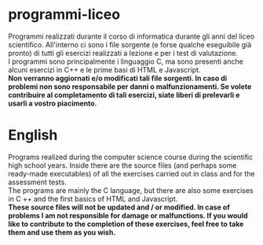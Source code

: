 # programmi-liceo
Programmi realizzati durante il corso di informatica durante gli anni del liceo scientifico. All'interno ci sono i file sorgente (e forse qualche eseguibile già pronto) di tutti gli esercizi realizzati a lezione e per i test di valutazione. \
I programmi sono principalmente i linguaggio C, ma sono presenti anche alcuni esercizi in C++ e le prime basi di HTML e Javascript. \
**Non verranno aggiornati e/o modificati tali file sorgenti. In caso di problemi non sono responsabile per danni o malfunzionamenti. Se volete contribuire al completamento di tali esercizi, siate liberi di prelevarli e usarli a vostro piacimento.**

# English
Programs realized during the computer science course during the scientific high school years. Inside there are the source files (and perhaps some ready-made executables) of all the exercises carried out in class and for the assessment tests. \
The programs are mainly the C language, but there are also some exercises in C ++ and the first basics of HTML and Javascript. \
**These source files will not be updated and / or modified. In case of problems I am not responsible for damage or malfunctions. If you would like to contribute to the completion of these exercises, feel free to take them and use them as you wish.**
